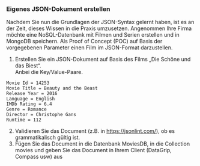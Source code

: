 ### Eigenes JSON-Dokument erstellen

Nachdem Sie nun die Grundlagen der JSON-Syntax gelernt haben, ist es an der Zeit, dieses Wissen in die Praxis umzusetzen.
Angenommen Ihre Firma möchte eine NoSQL-Datenbank mit Filmen und Serien erstellen und in MongoDB speichern.
Als Proof of Concept (POC) auf Basis der vorgegebenen Parameter einen Film im JSON-Format darzustellen.

1. Erstellen Sie ein JSON-Dokument auf Basis des Films „Die Schöne und das Biest“.  
Anbei die Key/Value-Paare.
```text
Movie Id = 14253
Movie Title = Beauty and the Beast
Release Year = 2016
Language = English
IMDb Rating = 6.4
Genre = Romance
Director = Christophe Gans
Runtime = 112
```
2. Validieren Sie das Document (z.B. in  https://jsonlint.com/), ob es grammatikalisch gültig ist.
3. Fügen Sie das Document in die Datenbank MoviesDB, in die Collection movies und geben Sie das Document in Ihrem Client (DataGrip, Compass usw) aus
